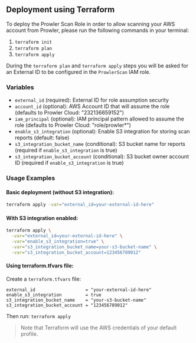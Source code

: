 ## Deployment using Terraform

To deploy the Prowler Scan Role in order to allow scanning your AWS account from Prowler, please run the following commands in your terminal:

1. `terraform init`
2. `terraform plan`
3. `terraform apply`

During the `terraform plan` and `terraform apply` steps you will be asked for an External ID to be configured in the `ProwlerScan` IAM role.

### Variables

- `external_id` (required): External ID for role assumption security
- `account_id` (optional): AWS Account ID that will assume the role (defaults to Prowler Cloud: "232136659152")
- `iam_principal` (optional): IAM principal pattern allowed to assume the role (defaults to Prowler Cloud: "role/prowler*")
- `enable_s3_integration` (optional): Enable S3 integration for storing scan reports (default: false)
- `s3_integration_bucket_name` (conditional): S3 bucket name for reports (required if `enable_s3_integration` is true)
- `s3_integration_bucket_account` (conditional): S3 bucket owner account ID (required if `enable_s3_integration` is true)

### Usage Examples

#### Basic deployment (without S3 integration):
```bash
terraform apply -var="external_id=your-external-id-here"
```

#### With S3 integration enabled:
```bash
terraform apply \
  -var="external_id=your-external-id-here" \
  -var="enable_s3_integration=true" \
  -var="s3_integration_bucket_name=your-s3-bucket-name" \
  -var="s3_integration_bucket_account=123456789012"
```

#### Using terraform.tfvars file:
Create a `terraform.tfvars` file:
```hcl
external_id                   = "your-external-id-here"
enable_s3_integration         = true
s3_integration_bucket_name    = "your-s3-bucket-name"
s3_integration_bucket_account = "123456789012"
```

Then run: `terraform apply`

> Note that Terraform will use the AWS credentials of your default profile.
